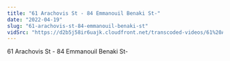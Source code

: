 ```yaml
---
title: "61 Arachovis St - 84 Emmanouil Benaki St-"
date: "2022-04-19"
slug: "61-arachovis-st-84-emmanouil-benaki-st"
vidSrc: "https://d2b5j58ir6uajk.cloudfront.net/transcoded-videos/61%20Arachovis%20St%20-%2084%20Emmanouil%20Benaki%20St-.mp4"
---
```


61 Arachovis St - 84 Emmanouil Benaki St-

